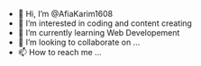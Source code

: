 - 👋 Hi, I’m @AfiaKarim1608
- 👀 I’m interested in coding and content creating
- 🌱 I’m currently learning Web Developement
- 💞️ I’m looking to collaborate on ...
- 📫 How to reach me ...

<!---
AfiaKarim1608/AfiaKarim1608 is a ✨ special ✨ repository because its `README.md` (this file) appears on your GitHub profile.
You can click the Preview link to take a look at your changes.
--->
